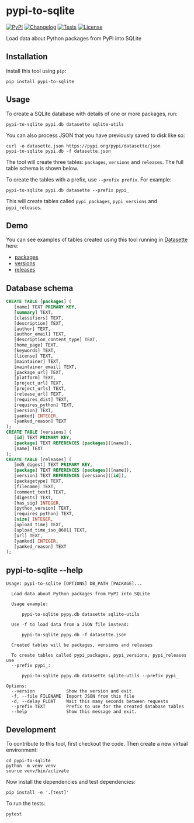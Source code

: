 # pypi-to-sqlite

[![PyPI](https://img.shields.io/pypi/v/pypi-to-sqlite.svg)](https://pypi.org/project/pypi-to-sqlite/)
[![Changelog](https://img.shields.io/github/v/release/simonw/pypi-to-sqlite?include_prereleases&label=changelog)](https://github.com/simonw/pypi-to-sqlite/releases)
[![Tests](https://github.com/simonw/pypi-to-sqlite/workflows/Test/badge.svg)](https://github.com/simonw/pypi-to-sqlite/actions?query=workflow%3ATest)
[![License](https://img.shields.io/badge/license-Apache%202.0-blue.svg)](https://github.com/simonw/pypi-to-sqlite/blob/master/LICENSE)

Load data about Python packages from PyPI into SQLite

## Installation

Install this tool using `pip`:

    pip install pypi-to-sqlite

## Usage

To create a SQLite database with details of one or more packages, run:

    pypi-to-sqlite pypi.db datasette sqlite-utils

You can also process JSON that you have previously saved to disk like so:

    curl -o datasette.json https://pypi.org/pypi/datasette/json
    pypi-to-sqlite pypi.db -f datasette.json

The tool will create three tables: `packages`, `versions` and `releases`. The full table schema is shown below.

To create the tables with a prefix, use `--prefix prefix`. For example:

    pypi-to-sqlite pypi.db datasette --prefix pypi_

This will create tables called `pypi_packages`, `pypi_versions` and `pypi_releases`.

## Demo

You can see examples of tables created using this tool running in [Datasette](https://datasette.io/) here:

- [packages](https://datasette.io/content/pypi_packages)
- [versions](https://datasette.io/content/pypi_versions)
- [releases](https://datasette.io/content/pypi_releases)

## Database schema

<!-- [[[cog
import cog, json
from pypi_to_sqlite import cli
from click.testing import CliRunner
import sqlite_utils
import tempfile, pathlib
tmpdir = pathlib.Path(tempfile.mkdtemp())
db_path = str(tmpdir / "pypi.db")
runner = CliRunner()
result = runner.invoke(cli.cli, [db_path, "-f", "tests/datasette-block.json"])
cog.out("```sql\n")
cog.out(sqlite_utils.Database(db_path).schema)
cog.out("\n```")
]]] -->
```sql
CREATE TABLE [packages] (
   [name] TEXT PRIMARY KEY,
   [summary] TEXT,
   [classifiers] TEXT,
   [description] TEXT,
   [author] TEXT,
   [author_email] TEXT,
   [description_content_type] TEXT,
   [home_page] TEXT,
   [keywords] TEXT,
   [license] TEXT,
   [maintainer] TEXT,
   [maintainer_email] TEXT,
   [package_url] TEXT,
   [platform] TEXT,
   [project_url] TEXT,
   [project_urls] TEXT,
   [release_url] TEXT,
   [requires_dist] TEXT,
   [requires_python] TEXT,
   [version] TEXT,
   [yanked] INTEGER,
   [yanked_reason] TEXT
);
CREATE TABLE [versions] (
   [id] TEXT PRIMARY KEY,
   [package] TEXT REFERENCES [packages]([name]),
   [name] TEXT
);
CREATE TABLE [releases] (
   [md5_digest] TEXT PRIMARY KEY,
   [package] TEXT REFERENCES [packages]([name]),
   [version] TEXT REFERENCES [versions]([id]),
   [packagetype] TEXT,
   [filename] TEXT,
   [comment_text] TEXT,
   [digests] TEXT,
   [has_sig] INTEGER,
   [python_version] TEXT,
   [requires_python] TEXT,
   [size] INTEGER,
   [upload_time] TEXT,
   [upload_time_iso_8601] TEXT,
   [url] TEXT,
   [yanked] INTEGER,
   [yanked_reason] TEXT
);
```
<!-- [[[end]]] -->

## pypi-to-sqlite --help

<!-- [[[cog
result = runner.invoke(cli.cli, ["--help"])
cog.out("```\n")
cog.out(result.output.replace("Usage: cli", "Usage: pypi-to-sqlite"))
cog.out("\n```")
]]] -->
```
Usage: pypi-to-sqlite [OPTIONS] DB_PATH [PACKAGE]...

  Load data about Python packages from PyPI into SQLite

  Usage example:

      pypi-to-sqlite pypy.db datasette sqlite-utils

  Use -f to load data from a JSON file instead:

      pypi-to-sqlite pypy.db -f datasette.json

  Created tables will be packages, versions and releases

  To create tables called pypi_packages, pypi_versions, pypi_releases use
  --prefix pypi_:

      pypi-to-sqlite pypy.db datasette sqlite-utils --prefix pypi_

Options:
  --version            Show the version and exit.
  -f, --file FILENAME  Import JSON from this file
  -d, --delay FLOAT    Wait this many seconds between requests
  --prefix TEXT        Prefix to use for the created database tables
  --help               Show this message and exit.

```
<!-- [[[end]]] -->

## Development

To contribute to this tool, first checkout the code. Then create a new virtual environment:

    cd pypi-to-sqlite
    python -m venv venv
    source venv/bin/activate

Now install the dependencies and test dependencies:

    pip install -e '.[test]'

To run the tests:

    pytest
